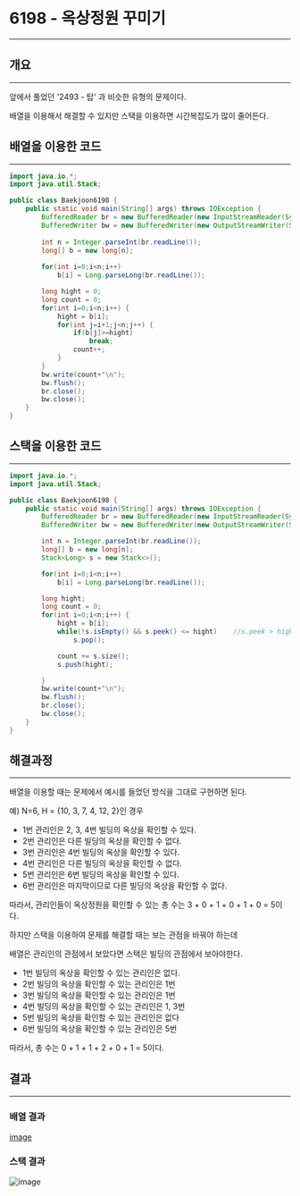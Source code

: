 # 6198 - 옥상정원 꾸미기

---

## 개요

---

앞에서 풀었던 '2493 - 탑' 과 비슷한 유형의 문제이다.

배열을 이용해서 해결할 수 있지만 스택을 이용하면 시간복잡도가 많이 줄어든다.

## 배열을 이용한 코드

---

```java
import java.io.*;
import java.util.Stack;

public class Baekjoon6198 {
	public static void main(String[] args) throws IOException {
		BufferedReader br = new BufferedReader(new InputStreamReader(System.in));
        BufferedWriter bw = new BufferedWriter(new OutputStreamWriter(System.out));
		
		int n = Integer.parseInt(br.readLine());
        long[] b = new long[n];
		
        for(int i=0;i<n;i++)
        	b[i] = Long.parseLong(br.readLine());

        long hight = 0;
        long count = 0;
        for(int i=0;i<n;i++) {
        	hight = b[i];
        	for(int j=i+1;j<n;j++) {
        		if(b[j]>=hight) 
        			break;
        		count++;
        	}
        }
        bw.write(count+"\n");
        bw.flush();
        br.close();
        bw.close();
	}
}
```

## 스택을 이용한 코드

---

```java
import java.io.*;
import java.util.Stack;

public class Baekjoon6198 {
    public static void main(String[] args) throws IOException {
        BufferedReader br = new BufferedReader(new InputStreamReader(System.in));
        BufferedWriter bw = new BufferedWriter(new OutputStreamWriter(System.out));

        int n = Integer.parseInt(br.readLine());
        long[] b = new long[n];
        Stack<Long> s = new Stack<>();

        for(int i=0;i<n;i++)
            b[i] = Long.parseLong(br.readLine());

        long hight;
        long count = 0;
        for(int i=0;i<n;i++) {
            hight = b[i];
            while(!s.isEmpty() && s.peek() <= hight)    //s.peek > hight
                s.pop();

            count += s.size();
            s.push(hight);

        }
        bw.write(count+"\n");
        bw.flush();
        br.close();
        bw.close();
    }
}
```

 

## 해결과정

---

배열을 이용할 때는 문제에서 예시를 들었던 방식을 그대로 구현하면 된다.

예) N=6, H = {10, 3, 7, 4, 12, 2}인 경우

- 1번 관리인은 2, 3, 4번 빌딩의 옥상을 확인할 수 있다.
- 2번 관리인은 다른 빌딩의 옥상을 확인할 수 없다.
- 3번 관리인은 4번 빌딩의 옥상을 확인할 수 있다.
- 4번 관리인은 다른 빌딩의 옥상을 확인할 수 없다.
- 5번 관리인은 6번 빌딩의 옥상을 확인할 수 있다.
- 6번 관리인은 마지막이므로 다른 빌딩의 옥상을 확인할 수 없다.

따라서, 관리인들이 옥상정원을 확인할 수 있는 총 수는 3 + 0 + 1 + 0 + 1 + 0 = 5이다.

하지만 스택을 이용하여 문제를 해결할 때는 보는 관점을 바꿔야 하는데

배열은 관리인의 관점에서 보았다면 스택은 빌딩의 관점에서 보아야한다.

- 1번 빌딩의 옥상을 확인할 수 있는 관리인은 없다.
- 2번 빌딩의 옥상을 확인할 수 있는 관리인은 1번
- 3번 빌딩의 옥상을 확인할 수 있는 관리인은 1번
- 4번 빌딩의 옥상을 확인할 수 있는 관리인은 1, 3번
- 5번 빌딩의 옥상을 확인할 수 있는 관리인은 없다
- 6번 빌딩의 옥상을 확인할 수 있는 관리인은 5번

따라서, 총 수는 0 + 1 + 1 + 2 + 0 + 1 = 5이다.

## 결과

---

### 배열 결과

[image](https://user-images.githubusercontent.com/47655983/98334659-b0be6780-2046-11eb-9293-627673b351fe.png)

### 스택 결과

![image](https://user-images.githubusercontent.com/47655983/98334694-c764be80-2046-11eb-8b03-59d7e323dc03.png)